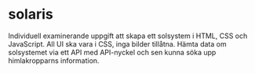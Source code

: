 # solaris
Individuell examinerande uppgift att skapa ett solsystem i HTML, CSS och JavaScript. All UI ska vara i CSS, inga bilder tillåtna.
Hämta data om solsystemet via ett API med API-nyckel och sen kunna söka upp himlakropparns information.
